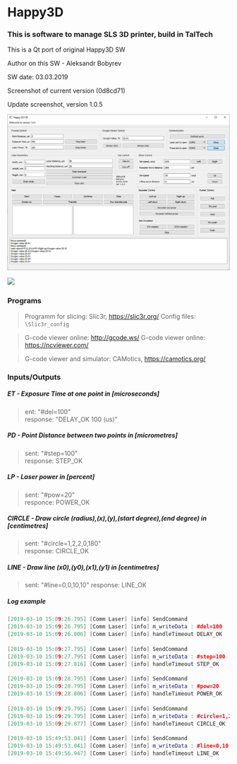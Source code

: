 # Happy3D

### This is software to manage SLS 3D printer, build in TalTech

This is a Qt port of original Happy3D SW

Author on this SW - Aleksandr Bobyrev

SW date: 03.03.2019

Screenshot of current version (0d8cd71) 

Update screenshot, version 1.0.5

![](https://github.com/Anaga/Happy3D-Qt/blob/master/Img/ScrinshotV5.png)

![](C:\Users\aleks\Documents\GitHub\Happy3D-Qt\Img\ScrinshotV1.0.2.png)

### Programs
> Programm for slicing: Slic3r, https://slic3r.org/
> Config files: `\Slic3r_config`

> G-code viewer online: http://gcode.ws/
> G-code viewer online: https://ncviewer.com/

> G-code viewer and simulator: CAMotics, https://camotics.org/ 

### Inputs/Outputs

##### ET - Exposure Time at one point in [microseconds]

> ent: "#del=100"  
> response: "DELAY_OK	100 (us)"    

##### PD - Point Distance between two points in [micrometres]

> sent: "#step=100"  
> response: STEP_OK

##### LP - Laser power in [percent]

> sent: "#pow=20"  
> responce: POWER_OK

##### CIRCLE - Draw circle (radius),(x),(y),(start degree),(end degree) in [centimetres]

> sent: "#circle=1,2,2,0,180"  
> response: CIRCLE_OK

##### LINE - Draw line (x0),(y0),(x1),(y1) in [centimetres]

> sent: "#line=0,0,10,10"
> response: LINE_OK

##### Log example

```c++
[2019-03-10 15:09:26.795] [Comm Laser] [info] SendCommand
[2019-03-10 15:09:26.795] [Comm Laser] [info] m_writeData : #del=100
[2019-03-10 15:09:26.806] [Comm Laser] [info] handleTimeout DELAY_OK	100 (us)

[2019-03-10 15:09:27.795] [Comm Laser] [info] SendCommand
[2019-03-10 15:09:27.795] [Comm Laser] [info] m_writeData : #step=100
[2019-03-10 15:09:27.816] [Comm Laser] [info] handleTimeout STEP_OK

[2019-03-10 15:09:28.795] [Comm Laser] [info] SendCommand
[2019-03-10 15:09:28.795] [Comm Laser] [info] m_writeData : #pow=20
[2019-03-10 15:09:28.806] [Comm Laser] [info] handleTimeout POWER_OK

[2019-03-10 15:09:29.795] [Comm Laser] [info] SendCommand
[2019-03-10 15:09:29.795] [Comm Laser] [info] m_writeData : #circle=1,2,2,0,180
[2019-03-10 15:09:29.877] [Comm Laser] [info] handleTimeout CIRCLE_OK

[2019-03-10 15:49:53.041] [Comm Laser] [info] SendCommand
[2019-03-10 15:49:53.041] [Comm Laser] [info] m_writeData : #line=0,10,10,0
[2019-03-10 15:49:56.947] [Comm Laser] [info] handleTimeout LINE_OK
```




